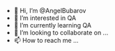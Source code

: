 - 👋 Hi, I’m @AngelBubarov
- 👀 I’m interested in QA
- 🌱 I’m currently learning QA
- 💞️ I’m looking to collaborate on ...
- 📫 How to reach me ...

<!---
AngelBubarov/AngelBubarov is a ✨ special ✨ repository because its `README.md` (this file) appears on your GitHub profile.
You can click the Preview link to take a look at your changes.
--->
